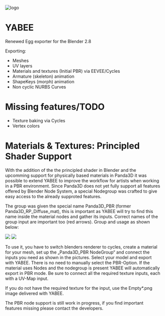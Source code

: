 ![logo](http://i.imgur.com/lVMTcfS.png)


YABEE
=====
Renewed Egg exporter for the Blender 2.8

Exporting:
- Meshes
- UV layers
- Materials and textures (Initial PBR) via EEVEE/Cycles
- Armature (skeleton) animation
- ShapeKeys (morph) animation
- Non cyclic NURBS Curves

Missing features/TODO
=====
- Texture baking via Cycles
- Vertex colors

Materials & Textures: Principled Shader Support
=====
With the addition of the the principled shader in Blender and the upcomming support for physically based materials in Panda3D it was possible to extend YABEE to improve the workflow for artists when working in a PBR environment. 
Since Panda3D does not yet fully support all features offered by Blender Node System, a special Nodegroup was crafted to give easy access to the already supproted features.

The group was given the special name Panda3D_PBR (former Panda3D_RP_Diffuse_mat), this is important as YABEE will try to find this name inside the material nodes and gather its inputs. Correct names of the group input are important too (red arrows).
Group and usage as shown below:

<img src="http://pasteall.org/pic/show.php?id=8e31dccfbd796ed63a8c7d0d63e231f3" />

<img src="http://pasteall.org/pic/show.php?id=67cf5e0998de108735e6f1e9f8d458de" />

To use it, you have to switch blenders renderer to cycles, create a material for your mesh, set up the „Panda3D_PBR NodeGroup“ and connect the inputs you need as shown in the pictures. Select your model and export with YABEE. There is no need to manually select the PBR-Option. If the material uses Nodes and the nodegroup is present  YABEE will automatically export in PBR mode.
Be sure to connect all the required texture inputs, each with a UV-Map input.

If you do not have the required texture for the input, use the Empty*.png image delivered with YABEE.

The PBR node support is still work in progress, if you find important features missing please contact the developers.
